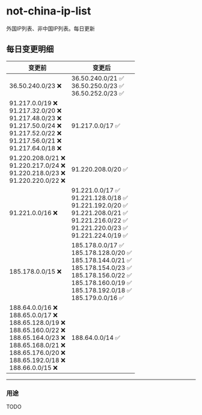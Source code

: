 # not-china-ip-list
外国IP列表、非中国IP列表。每日更新

每日变更明细
--------------------
|  变更前   | 变更后 |
|  ----  | ----  |
|  36.50.240.0/23 :x:  | 36.50.240.0/21 :white_check_mark: <br> 36.50.250.0/23 :white_check_mark: <br> 36.50.252.0/23 :white_check_mark: <br>  | 
|  91.217.0.0/19 :x: <br> 91.217.32.0/20 :x: <br> 91.217.48.0/23 :x: <br> 91.217.50.0/24 :x: <br> 91.217.52.0/22 :x: <br> 91.217.56.0/21 :x: <br> 91.217.64.0/18 :x: <br> | 91.217.0.0/17 :white_check_mark: | 
|  91.220.208.0/21 :x: <br> 91.220.217.0/24 :x: <br> 91.220.218.0/23 :x: <br> 91.220.220.0/22 :x: <br> | 91.220.208.0/20 :white_check_mark: | 
|  91.221.0.0/16 :x:  | 91.221.0.0/17 :white_check_mark: <br> 91.221.128.0/18 :white_check_mark: <br> 91.221.192.0/20 :white_check_mark: <br> 91.221.208.0/21 :white_check_mark: <br> 91.221.216.0/22 :white_check_mark: <br> 91.221.220.0/23 :white_check_mark: <br> 91.221.224.0/19 :white_check_mark: <br>  | 
|  185.178.0.0/15 :x:  | 185.178.0.0/17 :white_check_mark: <br> 185.178.128.0/20 :white_check_mark: <br> 185.178.144.0/21 :white_check_mark: <br> 185.178.154.0/23 :white_check_mark: <br> 185.178.156.0/22 :white_check_mark: <br> 185.178.160.0/19 :white_check_mark: <br> 185.178.192.0/18 :white_check_mark: <br> 185.179.0.0/16 :white_check_mark: <br>  | 
|  188.64.0.0/16 :x: <br> 188.65.0.0/17 :x: <br> 188.65.128.0/19 :x: <br> 188.65.160.0/22 :x: <br> 188.65.164.0/23 :x: <br> 188.65.168.0/21 :x: <br> 188.65.176.0/20 :x: <br> 188.65.192.0/18 :x: <br> 188.66.0.0/15 :x: <br> | 188.64.0.0/14 :white_check_mark: | 

--------------------
### 用途
TODO
